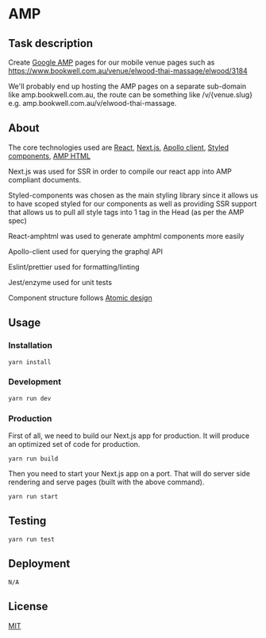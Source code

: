 # AMP

## Task description
Create [Google AMP](https://ampproject.org) pages for our mobile venue pages such as https://www.bookwell.com.au/venue/elwood-thai-massage/elwood/3184

We'll probably end up hosting the AMP pages on a separate sub-domain like amp.bookwell.com.au, the route can be something like /v/{venue.slug} e.g. amp.bookwell.com.au/v/elwood-thai-massage.

## About
The core technologies used are [React](https://github.com/facebook/react), [Next.js](https://github.com/zeit/next.js/), [Apollo client](https://github.com/apollographql/apollo-client), [Styled components](https://github.com/styled-components/styled-components), [AMP HTML](https://github.com/dfrankland/react-amphtml/)

Next.js was used for SSR in order to compile our react app into AMP compliant documents.

Styled-components was chosen as the main styling library since it allows us to have scoped styled for our components as well as providing SSR support that allows us to pull all style tags into 1 tag in the Head (as per the AMP spec)

React-amphtml was used to generate amphtml components more easily

Apollo-client used for querying the graphql API

Eslint/prettier used for formatting/linting

Jest/enzyme used for unit tests

Component structure follows [Atomic design](http://atomicdesign.bradfrost.com/table-of-contents/)

## Usage
### Installation
```
yarn install
```

### Development
```
yarn run dev
```

### Production
First of all, we need to build our Next.js app for production. It will produce an optimized set of code for production.

```
yarn run build
```

Then you need to start your Next.js app on a port. That will do server side rendering and serve pages (built with the above command).

```
yarn run start
```

## Testing
```
yarn run test
```

## Deployment
```
N/A
```

## License
[MIT](https://github.com/kfrx/amp-react-nextjs-apollo/blob/master/LICENSE)